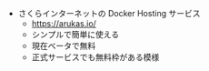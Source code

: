 * さくらインターネットの Docker Hosting サービス
  - https://arukas.io/
  -  シンプルで簡単に使える
  -  現在ベータで無料
  -  正式サービスでも無料枠がある模様
